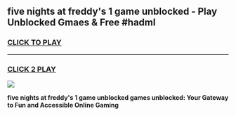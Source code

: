 
## five nights at freddy's 1 game unblocked - Play Unblocked Gmaes & Free #hadml
<h3>
<a href="https://premium.freeplayer.one?title=five_nights_at_freddy's_1_game_unblocked&ref=03M">CLICK TO PLAY</a></h3>
<hr>

<h3>
<a href="https://premium.freeplayer.one?title=five_nights_at_freddy's_1_game_unblocked&ref=03M">CLICK 2 PLAY</a>
  
</h3>

<a href="https://premium.freeplayer.one?title=five_nights_at_freddy's_1_game_unblocked&ref=03M"><img src="https://clearcache.store/games.png"></a>


**five nights at freddy's 1 game unblocked games unblocked: Your Gateway to Fun and Accessible Online Gaming**
